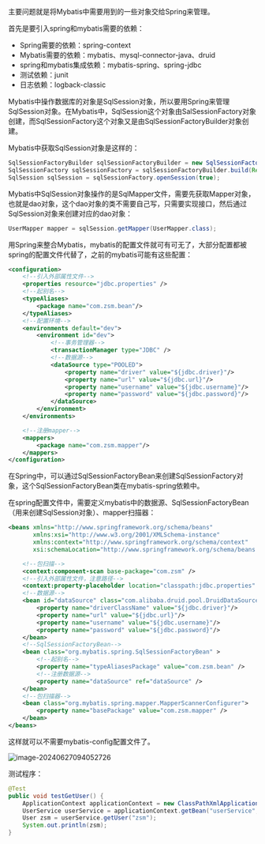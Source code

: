 主要问题就是将Mybatis中需要用到的一些对象交给Spring来管理。

首先是要引入spring和mybatis需要的依赖：

+ Spring需要的依赖：spring-context
+ Mybatis需要的依赖：mybatis、mysql-connector-java、druid
+ spring和mybatis集成依赖：mybatis-spring、spring-jdbc
+ 测试依赖：junit
+ 日志依赖：logback-classic

Mybatis中操作数据库的对象是SqlSession对象，所以要用Spring来管理SqlSession对象。在Mybatis中，SqlSession这个对象由SalSessionFactory对象创建，而SqlSessionFactory这个对象又是由SqlSessionFactoryBuilder对象创建。

Mybatis中获取SqlSession对象是这样的：

```java
SqlSessionFactoryBuilder sqlSessionFactoryBuilder = new SqlSessionFactoryBuilder();
SqlSessionFactory sqlSessionFactory = sqlSessionFactoryBuilder.build(Resources.getResourceAsStream("mybatis-config.xml"));
SqlSession sqlSession = sqlSessionFactory.openSession(true);
```

Mybatis中SqlSession对象操作的是SqlMapper文件，需要先获取Mapper对象，也就是dao对象，这个dao对象的类不需要自己写，只需要实现接口，然后通过SqlSession对象来创建对应的dao对象：

```java
UserMapper mapper = sqlSession.getMapper(UserMapper.class);
```

用Spring来整合Mybatis，mybatis的配置文件就可有可无了，大部分配置都被spring的配置文件代替了，之前的mybatis可能有这些配置：

```xml
<configuration>
    <!--引入外部属性文件-->
    <properties resource="jdbc.properties" />
    <!--起别名-->
    <typeAliases>
        <package name="com.zsm.bean"/>
    </typeAliases>
    <!--配置环境-->
    <environments default="dev">
        <environment id="dev">
            <!--事务管理器-->
            <transactionManager type="JDBC" />
            <!--数据源-->
            <dataSource type="POOLED">
                <property name="driver" value="${jdbc.driver}"/>
                <property name="url" value="${jdbc.url}"/>
                <property name="username" value="${jdbc.username}"/>
                <property name="password" value="${jdbc.password}"/>
            </dataSource>
        </environment>
    </environments>

    <!--注册mapper-->
    <mappers>
        <package name="com.zsm.mapper"/>
    </mappers>
</configuration>
```

在Spring中，可以通过SqlSessionFactoryBean来创建SqlSessionFactory对象，这个SqlSessionFactoryBean类在mybatis-spring依赖中。

在spring配置文件中，需要定义mybatis中的数据源、SqlSessionFactoryBean（用来创建SqlSession对象）、mapper扫描器：

```xml
<beans xmlns="http://www.springframework.org/schema/beans"
       xmlns:xsi="http://www.w3.org/2001/XMLSchema-instance"
       xmlns:context="http://www.springframework.org/schema/context"
       xsi:schemaLocation="http://www.springframework.org/schema/beans http://www.springframework.org/schema/beans/spring-beans.xsd http://www.springframework.org/schema/context https://www.springframework.org/schema/context/spring-context.xsd">

    <!--包扫描-->
    <context:component-scan base-package="com.zsm" />
    <!--引入外部属性文件，注意路径-->
    <context:property-placeholder location="classpath:jdbc.properties" />
    <!--数据源-->
    <bean id="dataSource" class="com.alibaba.druid.pool.DruidDataSource">
        <property name="driverClassName" value="${jdbc.driver}"/>
        <property name="url" value="${jdbc.url}"/>
        <property name="username" value="${jdbc.username}"/>
        <property name="password" value="${jdbc.password}"/>
    </bean>
    <!--SqlSessionFactoryBean-->
    <bean class="org.mybatis.spring.SqlSessionFactoryBean" >
        <!--起别名-->
        <property name="typeAliasesPackage" value="com.zsm.bean" />
        <!--注册数据源-->
        <property name="dataSource" ref="dataSource" />
    </bean>
    <!--包扫描器-->
    <bean class="org.mybatis.spring.mapper.MapperScannerConfigurer">
        <property name="basePackage" value="com.zsm.mapper" />
    </bean>
</beans>
```

这样就可以不需要mybatis-config配置文件了。

![image-20240627094052726](https://gitee.com/LowProfile666/image-bed/raw/master/img/202406270940819.png)

测试程序：

```java
@Test
public void testGetUser() {
    ApplicationContext applicationContext = new ClassPathXmlApplicationContext("spring.xml");
    UserService userService = applicationContext.getBean("userService", UserService.class);
    User zsm = userService.getUser("zsm");
    System.out.println(zsm);
}
```

